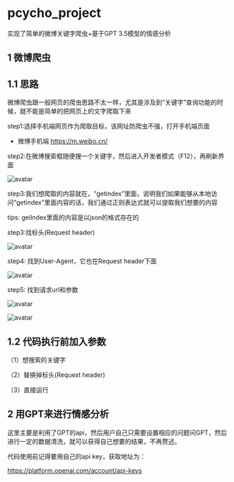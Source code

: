 # pcycho_project
实现了简单的微博关键字爬虫+基于GPT 3.5模型的情感分析

## 1 微博爬虫

## 1.1 思路
微博爬虫跟一般网页的爬虫思路不太一样，尤其是涉及到“关键字”查询功能的时候，就不能是简单的把网页上的文字爬取下来

step1:选择手机端网页作为爬取目标，该网址防爬虫不强，打开手机端页面
* 微博手机端
https://m.weibo.cn/

step2:在微博搜索框随便搜一个关键字，然后进入开发者模式（F12），再刷新界面

![avatar](/img/1.png)

step3:我们想爬取的内容就在，“getindex”里面，说明我们如果能够从本地访问“getindex”里面内容的话，我们通过正则表达式就可以提取我们想要的内容

tips: geiIndex里面的内容是以json的格式存在的



step3:找标头(Request header)

![avatar](/img/2.png)

step4: 找到User-Agent，它也在Request header下面

![avatar](/img/3.png)

step5: 找到请求url和参数

![avatar](/img/4.png)

![avatar](/img/5.png)

## 1.2 代码执行前加入参数

（1）想搜索的关键字

（2）替换掉标头(Request header)

（3）直接运行

## 2 用GPT来进行情感分析

这里主要是利用了GPT的api，然后用户自己只需要设置相应的问题问GPT，然后进行一定的数据清洗，就可以获得自己想要的结果，不再赘述。

代码使用前记得要用自己的api key，获取地址为：

https://platform.openai.com/account/api-keys